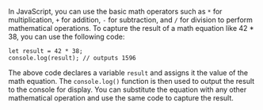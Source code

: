 In JavaScript, you can use the basic math operators such as `*` for multiplication, `+` for addition, `-` for subtraction, and `/` for division to perform mathematical operations. To capture the result of a math equation like 42 * 38, you can use the following code:

```
let result = 42 * 38;
console.log(result); // outputs 1596
```
The above code declares a variable `result` and assigns it the value of the math equation. The `console.log()` function is then used to output the result to the console for display. You can substitute the equation with any other mathematical operation and use the same code to capture the result.
